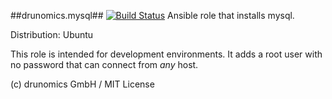 ##drunomics.mysql##
[![Build Status](https://travis-ci.org/drunomics/ansible-role-mysql.svg?branch=master)](https://travis-ci.org/drunomics/ansible-role-mysql)
Ansible role that installs mysql.

Distribution: Ubuntu

This role is intended for development environments.
It adds a root user with no password that can connect from *any* host.

(c) drunomics GmbH /  MIT License
